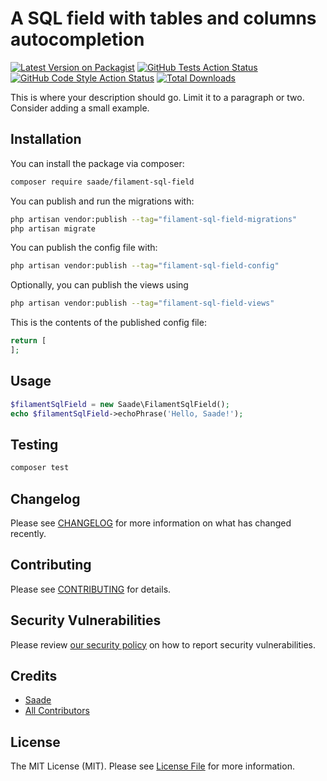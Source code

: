 # A SQL field with tables and columns autocompletion

[![Latest Version on Packagist](https://img.shields.io/packagist/v/saade/filament-sql-field.svg?style=flat-square)](https://packagist.org/packages/saade/filament-sql-field)
[![GitHub Tests Action Status](https://img.shields.io/github/actions/workflow/status/saade/filament-sql-field/run-tests.yml?branch=main&label=tests&style=flat-square)](https://github.com/saade/filament-sql-field/actions?query=workflow%3Arun-tests+branch%3Amain)
[![GitHub Code Style Action Status](https://img.shields.io/github/actions/workflow/status/saade/filament-sql-field/fix-php-code-styling.yml?branch=main&label=code%20style&style=flat-square)](https://github.com/saade/filament-sql-field/actions?query=workflow%3A"Fix+PHP+code+styling"+branch%3Amain)
[![Total Downloads](https://img.shields.io/packagist/dt/saade/filament-sql-field.svg?style=flat-square)](https://packagist.org/packages/saade/filament-sql-field)



This is where your description should go. Limit it to a paragraph or two. Consider adding a small example.

## Installation

You can install the package via composer:

```bash
composer require saade/filament-sql-field
```

You can publish and run the migrations with:

```bash
php artisan vendor:publish --tag="filament-sql-field-migrations"
php artisan migrate
```

You can publish the config file with:

```bash
php artisan vendor:publish --tag="filament-sql-field-config"
```

Optionally, you can publish the views using

```bash
php artisan vendor:publish --tag="filament-sql-field-views"
```

This is the contents of the published config file:

```php
return [
];
```

## Usage

```php
$filamentSqlField = new Saade\FilamentSqlField();
echo $filamentSqlField->echoPhrase('Hello, Saade!');
```

## Testing

```bash
composer test
```

## Changelog

Please see [CHANGELOG](CHANGELOG.md) for more information on what has changed recently.

## Contributing

Please see [CONTRIBUTING](.github/CONTRIBUTING.md) for details.

## Security Vulnerabilities

Please review [our security policy](../../security/policy) on how to report security vulnerabilities.

## Credits

- [Saade](https://github.com/saade)
- [All Contributors](../../contributors)

## License

The MIT License (MIT). Please see [License File](LICENSE.md) for more information.

